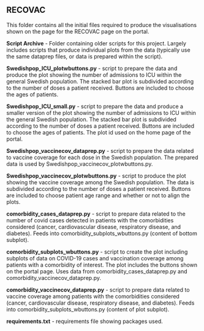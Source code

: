 ## RECOVAC

This folder contains all the initial files required to produce the visualisations shown on the page for the RECOVAC page on the portal.

**Script Archive** - Folder containing older scripts for this project. Largely includes scripts that produce individual plots from the data (typically use the same dataprep files, or data is prepared within the script).

**Swedishpop_ICU_plotwbuttons.py** - script to prepare the data and produce the plot showing the number of admissions to ICU within the general Swedish population. The stacked bar plot is subdivided according to the number of doses a patient received. Buttons are included to choose the ages of patients.

**Swedishpop_ICU_small.py** - script to prepare the data and produce a smaller version of the plot showing the number of admissions to ICU within the general Swedish population. The stacked bar plot is subdivided according to the number of doses a patient received. Buttons are included to choose the ages of patients. The plot id used on the home page of the portal.

**Swedishpop_vaccinecov_dataprep.py** - script to prepare the data related to vaccine coverage for each dose in the Swedish population. The prepared data is used by Swedishpop_vaccinecov_plotwbuttons.py.

**Swedishpop_vaccinecov_plotwbuttons.py** - script to produce the plot showing the vaccine coverage among the Swedish population. The data is subdivided according to the number of doses a patient received. Buttons are included to choose patient age range and whether or not to align the plots.

**comorbidity_cases_dataprep.py** - script to prepare data related to the number of covid cases detected in patients with the comorbidities considered (cancer, cardiovascular disease, respiratory disease, and diabetes). Feeds into comorbidity_subplots_wbuttons.py (content of bottom subplot).

**comorbidity_subplots_wbuttons.py** - script to create the plot including subplots of data on COVID-19 cases and vaccination coverage among patients with a comorbidity of interest. The plot includes the buttons shown on the portal page. Uses data from comorbidity_cases_dataprep.py and comorbidity_vaccinecov_dataprep.py.

**comorbidity_vaccinecov_dataprep.py** - script to prepare data related to vaccine coverage among patients with the comorbidities considered (cancer, cardiovascular disease, respiratory disease, and diabetes). Feeds into comorbidity_subplots_wbuttons.py (content of plot subplot).

**requirements.txt** - requirements file showing packages used.